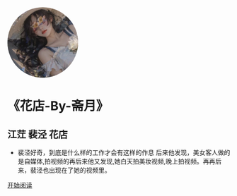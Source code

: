<img width="160px" style="border-radius:100%" bor src="./1.jpg">

# **《花店-By-斋月》**

## 江茳  裴泾  花店 

-   裴泾好奇，到底是什么样的工作才会有这样的作息 后来他发现，美女客人做的是自媒体,拍视频的再后来他又发现,她白天拍美妆视频,晚上拍视频。再再后来，裴泾也出现在了她的视频里。

[开始阅读](?id=《花店》)